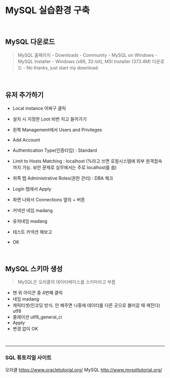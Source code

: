 # MySQL 실습환경 구축

&nbsp;

## MySQL 다운로드

> MySQL 홈페이지 - Downloads - Community - MySQL on Windows - MySQL Installer - Windows (x86, 32-bit), MSI Installer (373.4M) 다운로드 - No thanks, just start my download.

&nbsp;

## 유저 추가하기

- Local instance 어쩌구 클릭
- 설치 시 지정한 Loot 비번 치고 들어가기

- 왼쪽 Management에서 Users and Privileges
- Add Account
- Authentication Type(인증타입) : Standard 
- Limit to Hosts Matching : localhost 
  (%라고 쓰면 로컬시스템에 외부 원격접속까지 가능. 보안 문제로 실무에서는 주로 localhost를 씀)
- 위쪽 탭 Administrative Roles(권한 관리) : DBA 체크
- Login 탭에서 Apply

- 화면 나와서 Connections 옆의 + 버튼
- 커넥션 네임 madang
- 유저네임 madang
- 테스트 커넥션 해보고
- OK


&nbsp;


## MySQL 스키마 생성
> MySQL은 오라클의 데이터베이스를 스키마라고 부름

- 맨 위 아이콘 중 4번째 클릭
- 네임 madang
- 캐릭터셋(인코딩 방식. 안 해주면 나중에 데이터를 다른 곳으로 불러갈 때 깨진다) utf8
- 콜레이션 utf8_general_ci
- Apply
- 변경 없이 OK


&nbsp;


***
### SQL 튜토리얼 사이트

오라클 https://www.oracletutorial.org/
MySQL http://www.mysqltutorial.org/

